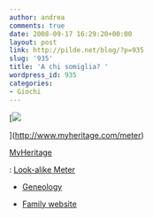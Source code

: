 ```yaml
---
author: andrea
comments: true
date: 2008-09-17 16:29:20+00:00
layout: post
link: http://pilde.net/blog/?p=935
slug: '935'
title: 'A chi somiglia? '
wordpress_id: 935
categories:
- Giochi
---
```


[![](http://storage.myheritagefiles.com/O/storage/site1/files/19/76/92/197692_43838353031d84tabcle99.JPG)


](http://www.myheritage.com/meter)




[MyHeritage](http://www.myheritage.com)


: [Look-alike Meter](http://www.myheritage.com/meter)


 - [Geneology ](http://www.myheritage.com/page/geneology)


 - [Family website](http://www.myheritage.com/page/family-website)



